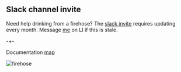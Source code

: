 ## Slack channel invite

Need help drinking from a firehose? The [slack invite](https://join.slack.com/t/microprediction/shared_invite/zt-1dqkq3ak4-jvvEe5zbDT0_LyP4VRvFgA) requires
updating every month. Message [me](https://www.linkedin.com/in/petercotton/) on LI if this is stale. 


-+-

Documentation [map](https://microprediction.github.io/microprediction/map.html)


![firehose](/microprediction/assets/images/firehose.jpeg)



 
